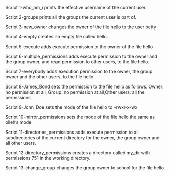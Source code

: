 Script 1-who_am_i prints the effective username of the current user.

Script 2-groups  prints all the groups the current user is part of.

Script 3-new_owner changes the owner of the file hello to the user betty

Script 4-empty creates an empty file called hello.

Script 5-execute adds execute permission to the owner of the file hello

Script 6-multiple_permissions  adds execute permission to the owner and the group owner, and read permission to other users, to the file hello.

Script 7-everybody adds execution permission to the owner, the group owner and the other users, to the file hello

Script 8-James_Bond sets the permission to the file hello as follows: Owner: no permission at all, Group: no permission at all,Other users: all the permissions

Script 9-John_Doe sets the mode of the file hello to -rwxr-x-wx

Script 10-mirror_permissions sets the mode of the file hello the same as olleh’s mode.

Script 11-directories_permissions adds execute permission to all subdirectories of the current directory for the owner, the group owner and all other users.

Script 12-directory_permissions  creates a directory called my_dir with permissions 751 in the working directory.

Script 13-change_group changes the group owner to school for the file hello


